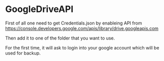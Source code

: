 # GoogleDriveAPI

First of all one need to get Credentials.json by enableing API from https://console.developers.google.com/apis/library/drive.googleapis.com

Then add it to one of the folder that you want to use.

For the first time, it will ask to login into your google account which will be used for backup.
